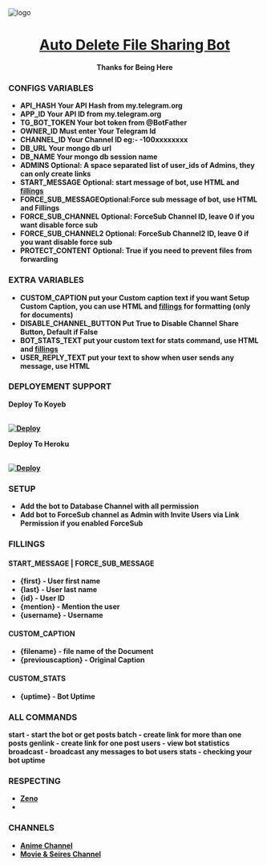 <img src="https://graph.org/file/313dfd23619eff52e25e5.jpg" alt="logo" target="/blank">

<h1 align="center">
 <b><a href="https://t.me/Itz_Zeno" target="/blank"> Auto Delete File Sharing Bot </a></>
</h1>

<p align="center">Thanks for Being Here </p>


### CONFIGS VARIABLES

* API_HASH Your API Hash from my.telegram.org
* APP_ID Your API ID from my.telegram.org
* TG_BOT_TOKEN Your bot token from @BotFather
* OWNER_ID Must enter Your Telegram Id
* CHANNEL_ID Your Channel ID eg:- -100xxxxxxxx
* DB_URL Your mongo db url
* DB_NAME Your mongo db session name
* ADMINS Optional: A space separated list of user_ids of Admins, they can only create links
* START_MESSAGE Optional: start message of bot, use HTML and <a href='https://github.com/Baji-kun/File-Sharing-Auto-Delete/blob/main/README.md#start_message'>fillings</a>
* FORCE_SUB_MESSAGEOptional:Force sub message of bot, use HTML and Fillings
* FORCE_SUB_CHANNEL Optional: ForceSub Channel ID, leave 0 if you want disable force sub
* FORCE_SUB_CHANNEL2 Optional: ForceSub Channel2 ID, leave 0 if you want disable force sub
* PROTECT_CONTENT Optional: True if you need to prevent files from forwarding



### EXTRA VARIABLES

* CUSTOM_CAPTION put your Custom caption text if you want Setup Custom Caption, you can use HTML and <a href='https://github.com/Baji-kun/File-Sharing-Auto-Delete'>fillings</a> for formatting (only for documents)
* DISABLE_CHANNEL_BUTTON Put True to Disable Channel Share Button, Default if False
* BOT_STATS_TEXT put your custom text for stats command, use HTML and <a href='https://github.com/Baji-kun/File-Sharing-Auto-Delete/blob/main/README.md#custom_stats'>fillings</a>
* USER_REPLY_TEXT put your text to show when user sends any message, use HTML



### DEPLOYEMENT SUPPORT
<summary>Deploy To Koyeb</summary>
<p>
<br>                 
<a target="/blank" href="https://app.koyeb.com/deploy?type=git&repository=http://github.com/Baji-kun/File-Sharing-Auto-Delete&branch=main&name=file-sharing-bot" >
  <img src="https://www.koyeb.com/static/images/deploy/button.svg" alt="Deploy">
</a>
</p>

<summary>Deploy To Heroku</summary>
<p>
<br>
<a href="https://heroku.com/deploy?template=https://github.com/Baji-kun/File-Sharing-Auto-Delete">
  <img src="https://www.herokucdn.com/deploy/button.svg" alt="Deploy">
</a>
</p>



### SETUP

- Add the bot to Database Channel with all permission
- Add bot to ForceSub channel as Admin with Invite Users via Link Permission if you enabled ForceSub


### FILLINGS
#### START_MESSAGE | FORCE_SUB_MESSAGE

* {first} - User first name
* {last} - User last name
* {id} - User ID
* {mention} - Mention the user
* {username} - Username

#### CUSTOM_CAPTION

* {filename} - file name of the Document
* {previouscaption} - Original Caption

#### CUSTOM_STATS

* {uptime} - Bot Uptime


### ALL COMMANDS

start - start the bot or get posts
batch - create link for more than one posts
genlink - create link for one post
users - view bot statistics
broadcast - broadcast any messages to bot users
stats - checking your bot uptime


### RESPECTING
- [Zeno](https://github.com/Baji-Kun)
- 
### CHANNELS
- [Anime Channel](https://telegram.me/Anime_Wide)
- [Movie & Seires Channel](https://telegram.me/Netflix_Dual)
